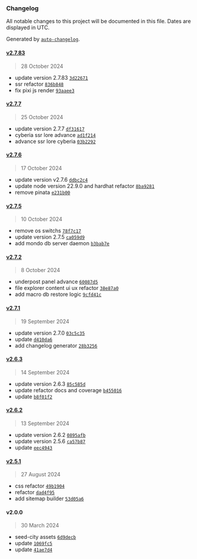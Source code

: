 ### Changelog

All notable changes to this project will be documented in this file. Dates are displayed in UTC.

Generated by [`auto-changelog`](https://github.com/CookPete/auto-changelog).

#### [v2.7.83](https://github.com/underpostnet/engine/compare/v2.7.7...v2.7.83)

> 28 October 2024

- update version 2.7.83 [`3d22671`](https://github.com/underpostnet/engine/commit/3d22671a23f25767cc01c244090e237ab3a300da)
- ssr refactor [`836b848`](https://github.com/underpostnet/engine/commit/836b8488b8b5156c4c5d376fefd592e25071a212)
- fix pixi js render [`93aaee3`](https://github.com/underpostnet/engine/commit/93aaee3683b070874b65ca2c00d27f2a787a0a5d)

#### [v2.7.7](https://github.com/underpostnet/engine/compare/v2.7.6...v2.7.7)

> 25 October 2024

- update version 2.7.7 [`df31617`](https://github.com/underpostnet/engine/commit/df316174ca563251fbaca62a6717771f3056e59b)
- cyberia ssr lore advance [`ad1f214`](https://github.com/underpostnet/engine/commit/ad1f2144bdd2f3b5b1f2ebc4b9f6b83716df800a)
- advance ssr lore cyberia [`03b2292`](https://github.com/underpostnet/engine/commit/03b2292f6e092fc9b98cfb6aba9eee6eb0f21a06)

#### [v2.7.6](https://github.com/underpostnet/engine/compare/v2.7.5...v2.7.6)

> 17 October 2024

- update version v2.7.6 [`ddbc2c4`](https://github.com/underpostnet/engine/commit/ddbc2c4bd366e75b580be288c28c68830ed390d5)
- update node version 22.9.0 and hardhat refactor [`8ba9281`](https://github.com/underpostnet/engine/commit/8ba92818cd67438359dd1aa0938fd33bb932e718)
- remove pinata [`e231b00`](https://github.com/underpostnet/engine/commit/e231b00919d9d0e31c9718d4dc512384779cf2bb)

#### [v2.7.5](https://github.com/underpostnet/engine/compare/v2.7.2...v2.7.5)

> 10 October 2024

- remove os switchs [`78f7c17`](https://github.com/underpostnet/engine/commit/78f7c17bdaa1789101bf3038544d105b51f25309)
- update version 2.7.5 [`ca059d9`](https://github.com/underpostnet/engine/commit/ca059d99f95121cbd51f4582c60458734e21b70d)
- add mondo db server daemon [`b3bab7e`](https://github.com/underpostnet/engine/commit/b3bab7e8ba4204da459660d5fdba25c076c6cd33)

#### [v2.7.2](https://github.com/underpostnet/engine/compare/v2.7.1...v2.7.2)

> 8 October 2024

- underpost panel advance [`60087d5`](https://github.com/underpostnet/engine/commit/60087d55920ae9ddf7d7a3396606088d028cc996)
- file explorer content ui ux refactor [`38e87a0`](https://github.com/underpostnet/engine/commit/38e87a0f0bd222e1d8c9d76904d086aa9d2125ea)
- add macro db restore logic [`9cfd41c`](https://github.com/underpostnet/engine/commit/9cfd41c5d7adcd309976e7d327af800ffcf92dac)

#### [v2.7.1](https://github.com/underpostnet/engine/compare/v2.6.3...v2.7.1)

> 19 September 2024

- update version 2.7.0 [`03c5c35`](https://github.com/underpostnet/engine/commit/03c5c35a71e7ffb35203a668bfa2f8e2f86125e0)
- update [`d410da6`](https://github.com/underpostnet/engine/commit/d410da62fadbbb841eb9dcfa5922f105d35ad81d)
- add changelog generator [`28b3256`](https://github.com/underpostnet/engine/commit/28b3256ab9cebaa9caf2b52426e48f0b3105c8b7)

#### [v2.6.3](https://github.com/underpostnet/engine/compare/v2.6.2...v2.6.3)

> 14 September 2024

- update version 2.6.3 [`85c585d`](https://github.com/underpostnet/engine/commit/85c585d1cce30de4389772605cf56e774e2b7d3c)
- update refactor docs and coverage [`b455016`](https://github.com/underpostnet/engine/commit/b455016f5f2b2bdc142aacb4dfd66ab890125662)
- update [`b8f01f2`](https://github.com/underpostnet/engine/commit/b8f01f258999c9ebc1173b0616f0f7b8f7171048)

#### [v2.6.2](https://github.com/underpostnet/engine/compare/v2.5.1...v2.6.2)

> 13 September 2024

- update version 2.6.2 [`0895afb`](https://github.com/underpostnet/engine/commit/0895afbde42dd5a573507ccfcb07c328648b4eb0)
- update version 2.5.6 [`ca57b87`](https://github.com/underpostnet/engine/commit/ca57b87c56a544e7b7e53baa5a6e15415e16b99b)
- update [`eec4943`](https://github.com/underpostnet/engine/commit/eec49433f50b4dfa7b7bbff48891a60f5be25545)

#### [v2.5.1](https://github.com/underpostnet/engine/compare/v2.0.0...v2.5.1)

> 27 August 2024

- css refactor [`49b1904`](https://github.com/underpostnet/engine/commit/49b1904e83162f9066fbf843ced37d4e87db5581)
- refactor [`dad4f95`](https://github.com/underpostnet/engine/commit/dad4f9567629b737254702ce8be6b243e68fb01e)
- add sitemap builder [`53d05a6`](https://github.com/underpostnet/engine/commit/53d05a62d03ea327df3d37181a4b5c272d417289)

#### v2.0.0

> 30 March 2024

- seed-city assets [`6d9decb`](https://github.com/underpostnet/engine/commit/6d9decbae96b828aa001777f96dd75aab3fc71d1)
- update [`1069fc5`](https://github.com/underpostnet/engine/commit/1069fc5268aa5ef7c101695393de59edfc14daf8)
- update [`41ae7d4`](https://github.com/underpostnet/engine/commit/41ae7d4c969cce0608171c820e05ebab42610a7f)
